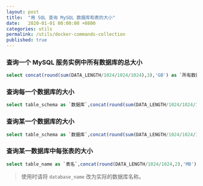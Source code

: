 ```yaml
---
layout: post
title:  "用 SQL 查询 MySQL 数据库和表的大小"
date:   2020-01-01 00:00:00 +0800
categories: utils
permalink: /utils/docker-commands-collection
published: true
---
```


### 查询一个 MySQL 服务实例中所有数据库的总大小

```sql
select concat(round(sum(DATA_LENGTH/1024/1024/1024),3),'GB') as `所有数据库的总大小` from information_schema.TABLES;
```

### 查询每一个数据库的大小

```sql
select table_schema as `数据库`,concat(round(sum(DATA_LENGTH/1024/1024/1024),3),'GB') as `大小` from information_schema.TABLES group by table_schema;
```

### 查询某一个数据库的大小

```sql
select table_schema as `数据库`,concat(round(sum(DATA_LENGTH/1024/1024/1024),3),'GB') as `大小` from information_schema.TABLES where table_schema='database_name';
```

### 查询某一数据库中每张表的大小

```sql
select table_name as `表名`,concat(round(DATA_LENGTH/1024/1024,2),'MB') as `大小` from information_schema.TABLES where table_schema='database_name';
```

> 使用时请将 `database_name` 改为实际的数据库名称。
